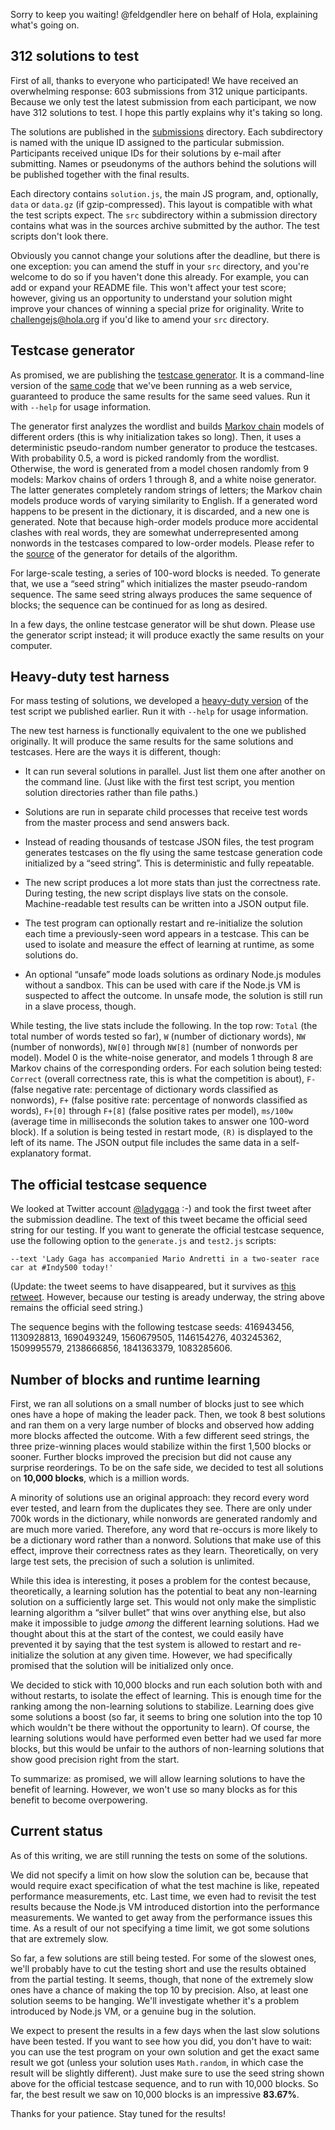 Sorry to keep you waiting! @feldgendler here on behalf of Hola, explaining what's going on.

## 312 solutions to test

First of all, thanks to everyone who participated! We have received an overwhelming response: 603 submissions from 312 unique participants. Because we only test the latest submission from each participant, we now have 312 solutions to test. I hope this partly explains why it's taking so long.

The solutions are published in the [submissions](../submissions) directory. Each subdirectory is named with the unique ID assigned to the particular submission. Participants received unique IDs for their solutions by e-mail after submitting. Names or pseudonyms of the authors behind the solutions will be published together with the final results.

Each directory contains `solution.js`, the main JS program, and, optionally, `data` or `data.gz` (if gzip-compressed). This layout is compatible with what the test scripts expect. The `src` subdirectory within a submission directory contains what was in the sources archive submitted by the author. The test scripts don't look there.

Obviously you cannot change your solutions after the deadline, but there is one exception: you can amend the stuff in your `src` directory, and you're welcome to do so if you haven't done this already. For example, you can add or expand your README file. This won't affect your test score; however, giving us an opportunity to understand your solution might improve your chances of winning a special prize for originality. Write to challengejs@hola.org if you'd like to amend your `src` directory.

## Testcase generator

As promised, we are publishing the [testcase generator](../tests/generate.js). It is a command-line version of the [same code](../tests/generator.js) that we've been running as a web service, guaranteed to produce the same results for the same seed values. Run it with `--help` for usage information.

The generator first analyzes the wordlist and builds [Markov chain](https://en.wikipedia.org/wiki/Markov_chain) models of different orders (this is why initialization takes so long). Then, it uses a deterministic pseudo-random number generator to produce the testcases. With probability 0.5, a word is picked randomly from the wordlist. Otherwise, the word is generated from a model chosen randomly from 9 models: Markov chains of orders 1 through 8, and a white noise generator. The latter generates completely random strings of letters; the Markov chain models produce words of varying similarity to English. If a generated word happens to be present in the dictionary, it is discarded, and a new one is generated. Note that because high-order models produce more accidental clashes with real words, they are somewhat underrepresented among nonwords in the testcases compared to low-order models. Please refer to the [source](../tests/generator.js) of the generator for details of the algorithm.

For large-scale testing, a series of 100-word blocks is needed. To generate that, we use a “seed string” which initializes the master pseudo-random sequence. The same seed string always produces the same sequence of blocks; the sequence can be continued for as long as desired.

In a few days, the online testcase generator will be shut down. Please use the generator script instead; it will produce exactly the same results on your computer.

## Heavy-duty test harness

For mass testing of solutions, we developed a [heavy-duty version](../tests/test2.js) of the test script we published earlier. Run it with `--help` for usage information.

The new test harness is functionally equivalent to the one we published originally. It will produce the same results for the same solutions and testcases. Here are the ways it is different, though:

* It can run several solutions in parallel. Just list them one after another on the command line. (Just like with the first test script, you mention solution directories rather than file paths.)

* Solutions are run in separate child processes that receive test words from the master process and send answers back.

* Instead of reading thousands of testcase JSON files, the test program generates testcases on the fly using the same testcase generation code initialized by a “seed string”. This is deterministic and fully repeatable.

* The new script produces a lot more stats than just the correctness rate. During testing, the new script displays live stats on the console. Machine-readable test results can be written into a JSON output file.

* The test program can optionally restart and re-initialize the solution each time a previously-seen word appears in a testcase. This can be used to isolate and measure the effect of learning at runtime, as some solutions do.

* An optional “unsafe” mode loads solutions as ordinary Node.js modules without a sandbox. This can be used with care if the Node.js VM is suspected to affect the outcome. In unsafe mode, the solution is still run in a slave process, though.

While testing, the live stats include the following. In the top row: `Total` (the total number of words tested so far), `W` (number of dictionary words), `NW` (number of nonwords), `NW[0]` through `NW[8]` (number of nonwords per model). Model 0 is the white-noise generator, and models 1 through 8 are Markov chains of the corresponding orders. For each solution being tested: `Correct` (overall correctness rate, this is what the competition is about), `F-` (false negative rate: percentage of dictionary words classified as nonwords), `F+` (false positive rate: percentage of nonwords classified as words), `F+[0]` through `F+[8]` (false positive rates per model), `ms/100w` (average time in milliseconds the solution takes to answer one 100-word block). If a solution is being tested in restart mode, `(R)` is displayed to the left of its name. The JSON output file includes the same data in a self-explanatory format.

## The official testcase sequence

We looked at Twitter account [@ladygaga](https://twitter.com/ladygaga) :-) and took the first tweet after the submission deadline. The text of this tweet became the official seed string for our testing. If you want to generate the official testcase sequence, use the following option to the `generate.js` and `test2.js` scripts:

```
--text 'Lady Gaga has accompanied Mario Andretti in a two-seater race car at #Indy500 today!'
```

(Update: the tweet seems to have disappeared, but it survives as [this retweet](https://twitter.com/GidleighGrounde/status/737344029868843008). However, because our testing is aready underway, the string above remains the official seed string.)

The sequence begins with the following testcase seeds: 416943456, 1130928813, 1690493249, 1560679505, 1146154276, 403245362, 1509995579, 2138666856, 1841363379, 1083285606.

## Number of blocks and runtime learning

First, we ran all solutions on a small number of blocks just to see which ones have a hope of making the leader pack. Then, we took 8 best solutions and ran them on a very large number of blocks and observed how adding more blocks affected the outcome. With a few different seed strings, the three prize-winning places would stabilize within the first 1,500 blocks or sooner. Further blocks improved the precision but did not cause any surprise reorderings. To be on the safe side, we decided to test all solutions on **10,000 blocks**, which is a million words.

A minority of solutions use an original approach: they record every word ever tested, and learn from the duplicates they see. There are only under 700k words in the dictionary, while nonwords are generated randomly and are much more varied. Therefore, any word that re-occurs is more likely to be a dictionary word rather than a nonword. Solutions that make use of this effect, improve their correctness rates as they learn. Theoretically, on very large test sets, the precision of such a solution is unlimited.

While this idea is interesting, it poses a problem for the contest because, theoretically, a learning solution has the potential to beat any non-learning solution on a sufficiently large set. This would not only make the simplistic learning algorithm a “silver bullet” that wins over anything else, but also make it impossible to judge *among* the different learning solutions. Had we thought about this at the start of the contest, we could easily have prevented it by saying that the test system is allowed to restart and re-initialize the solution at any given time. However, we had specifically promised that the solution will be initialized only once.

We decided to stick with 10,000 blocks and run each solution both with and without restarts, to isolate the effect of learning. This is enough time for the ranking among the non-learning solutions to stabilize. Learning does give some solutions a boost (so far, it seems to bring one solution into the top 10 which wouldn't be there without the opportunity to learn). Of course, the learning solutions would have performed even better had we used far more blocks, but this would be unfair to the authors of non-learning solutions that show good precision right from the start.

To summarize: as promised, we will allow learning solutions to have the benefit of learning. However, we won't use so many blocks as for this benefit to become overpowering.

## Current status

As of this writing, we are still running the tests on some of the solutions.

We did not specify a limit on how slow the solution can be, because that would require exact specification of what the test machine is like, repeated performance measurements, etc. Last time, we even had to revisit the test results because the Node.js VM introduced distortion into the performance measurements. We wanted to get away from the performance issues this time. As a result of our not specifying a time limit, we got some solutions that are extremely slow.

So far, a few solutions are still being tested. For some of the slowest ones, we'll probably have to cut the testing short and use the results obtained from the partial testing. It seems, though, that none of the extremely slow ones have a chance of making the top 10 by precision. Also, at least one solution seems to be hanging. We'll investigate whether it's a problem introduced by Node.js VM, or a genuine bug in the solution.

We expect to present the results in a few days when the last slow solutions have been tested. If you want to see how you did, you don't have to wait: you can use the test program on your own solution and get the exact same result we got (unless your solution uses `Math.random`, in which case the result will be slightly different). Just make sure to use the seed string shown above for the official testcase sequence, and to run with 10,000 blocks. So far, the best result we saw on 10,000 blocks is an impressive **83.67%**.

Thanks for your patience. Stay tuned for the results!
